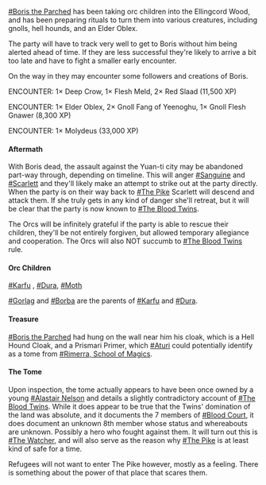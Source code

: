 [#Boris the Parched](https://dnd.bkconnor.com/tools/world/world.php?id=4259) has been taking orc children into the Ellingcord Wood, and has been preparing rituals to turn them into various creatures, including gnolls, hell hounds, and an Elder Oblex.

The party will have to track very well to get to Boris without him being alerted ahead of time. If they are less successful they're likely to arrive a bit too late and have to fight a smaller early encounter.

On the way in they may encounter some followers and creations of Boris.

ENCOUNTER: 1× Deep Crow, 1× Flesh Meld, 2× Red Slaad (11,500 XP)

ENCOUNTER: 1× Elder Oblex, 2× Gnoll Fang of Yeenoghu, 1× Gnoll Flesh Gnawer (8,300 XP)

ENCOUNTER: 1× Molydeus (33,000 XP)

#### Aftermath

With Boris dead, the assault against the Yuan-ti city may be abandoned part-way through, depending on timeline. This will anger [#Sanguine](https://dnd.bkconnor.com/tools/world/world.php?id=4165) and [#Scarlett](https://dnd.bkconnor.com/tools/world/world.php?id=4166) and they'll likely make an attempt to strike out at the party directly. When the party is on their way back to [#The Pike](https://dnd.bkconnor.com/tools/world/world.php?id=4051) Scarlett will descend and attack them. If she truly gets in any kind of danger she'll retreat, but it will be clear that the party is now known to [#The Blood Twins](https://dnd.bkconnor.com/tools/world/world.php?id=4164).

The Orcs will be infinitely grateful if the party is able to rescue their children, they'll be not entirely forgiven, but allowed temporary allegiance and cooperation. The Orcs will also NOT succumb to [#The Blood Twins](https://dnd.bkconnor.com/tools/world/world.php?id=4164) rule.

#### Orc Children

[#Karfu](https://dnd.bkconnor.com/tools/world/world.php?id=4418) , [#Dura](https://dnd.bkconnor.com/tools/world/world.php?id=4419), [#Moth](https://dnd.bkconnor.com/tools/world/world.php?id=4420)

[#Gorlag](https://dnd.bkconnor.com/tools/world/world.php?id=4223) and [#Borba](https://dnd.bkconnor.com/tools/world/world.php?id=4222) are the parents of [#Karfu](https://dnd.bkconnor.com/tools/world/world.php?id=4418) and [#Dura](https://dnd.bkconnor.com/tools/world/world.php?id=4419).

#### Treasure

[#Boris the Parched](https://dnd.bkconnor.com/tools/world/world.php?id=4259) had hung on the wall near him his cloak, which is a Hell Hound Cloak, and a Prismari Primer, which [#Aturi](https://dnd.bkconnor.com/tools/world/world.php?id=4175) could potentially identify as a tome from [#Rimerra, School of Magics](https://dnd.bkconnor.com/tools/world/world.php?id=4174).

#### The Tome

Upon inspection, the tome actually appears to have been once owned by a young [#Alastair Nelson](https://dnd.bkconnor.com/tools/world/world.php?id=4101) and details a slightly contradictory account of [#The Blood Twins](https://dnd.bkconnor.com/tools/world/world.php?id=4164). While it does appear to be true that the Twins' domination of the land was absolute, and it documents the 7 members of [#Blood Court](https://dnd.bkconnor.com/tools/world/world.php?id=4402), it does document an unknown 8th member whose status and whereabouts are unknown. Possibly a hero who fought against them. It will turn out this is [#The Watcher](https://dnd.bkconnor.com/tools/world/world.php?id=4080), and will also serve as the reason why [#The Pike](https://dnd.bkconnor.com/tools/world/world.php?id=4051) is at least kind of safe for a time.

Refugees will not want to enter The Pike however, mostly as a feeling. There is something about the power of that place that scares them.